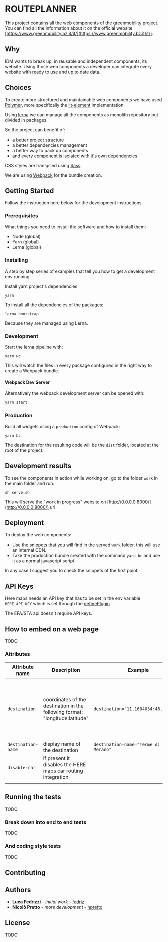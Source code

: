 # ROUTEPLANNER

This project contains all the web components of the greenmobility project.
You can find all the information about it on the official website [https://www.greenmobility.bz.it/it/](https://www.greenmobility.bz.it/it/).

## Why

IDM wants to break up, in reusable and independent components, its website. Using those web components a developer can integrate every website with ready to use and up to date data.

## Choices

To create more structured and maintainable web components we have used [Polymer](https://www.polymer-project.org/), more specifically the [lit-element](https://lit-element.polymer-project.org/) implementation.

Using [lerna](https://github.com/lerna/lerna) we can manage all the components as monolith repository but divided in packages.

So the project can benefit of:

- a better project structure
- a better dependencies management
- a better way to pack up components
- and every component is isolated with it's own dependencies

CSS styles are transpiled using [Sass](https://sass-lang.com/).

We are using [Webpack](https://webpack.js.org/) for the bundle creation.

## Getting Started

Follow the instruction here below for the development instructions.

### Prerequisites

What things you need to install the software and how to install them:

- Node (global)
- Yarn (global)
- Lerna (global)

### Installing

A step by step series of examples that tell you how to get a development env running

Install yarn project's dependencies

```
yarn
```

To install all the dependencies of the packages:

```
lerna bootstrap
```

Because they are managed using Lerna.

### Development

Start the lerna pipeline with:

```
yarn wc
```

This will watch the files in every package configured in the right way to create a Webpack bundle.

#### Webpack Dev Server

Alternatively the webpack development server can be opened with:

```
yarn start
```

### Production

Build all widgets using a `production` config of Webpack:

```
yarn bc
```

The destination for the resulting code will be the `dist` folder, located at the root of the project.

## Development results

To see the components in action while working on, go to the folder `work` in the main folder and run:

```
sh serve.sh
```

This will serve the "work in progress" website on [http://0.0.0.0:8000/](http://0.0.0.0:8000/) url.

## Deployment

To deploy the web components:

- Use the snippets that you will find in the served `work` folder, this will use an internal CDN.
- Take the production bundle created with the command `yarn bc` and use it as a normal javascript script.

In any case I suggest you to check the snippets of the first point.

## API Keys

Here maps needs an API key that has to be set in the env variable `HERE_API_KEY` which is set through the [definePlugin](https://webpack.js.org/plugins/define-plugin/)

The EFA/STA api doesn't require API keys.

## How to embed on a web page

TODO

### Attributes

| Attribute name     | Description                                                                  | Example                                      | Notes                                                                                                                                                   |
| ------------------ | ---------------------------------------------------------------------------- | -------------------------------------------- | ------------------------------------------------------------------------------------------------------------------------------------------------------- |
| `destination`      | coordinates of the destination in the following format: "longitude:latitude" | `destination="11.1604034:46.6684672"`        | the `longitude:latitude` format is the opposite of what you can find on many websites, including google maps that uses the `latitude, longitude` format |
| `destination-name` | display name of the destination                                              | `destination-name="Terme di Merano, Merano"` |                                                                                                                                                         |
| `disable-car`      | if present it disables the HERE maps car routing integration                 |                                              |                                                                                                                                                         |
|                    |                                                                              |                                              |                                                                                                                                                         |

## Running the tests

TODO

### Break down into end to end tests

TODO

### And coding style tests

TODO

## Contributing

## Authors

- **Luca Fedrizzi** - _Initial work_ - [fedriz](https://github.com/fedriz)
- **Nicolò Pretto** - _more development_ - [npretto](https://github.com/npretto)

## License

TODO

